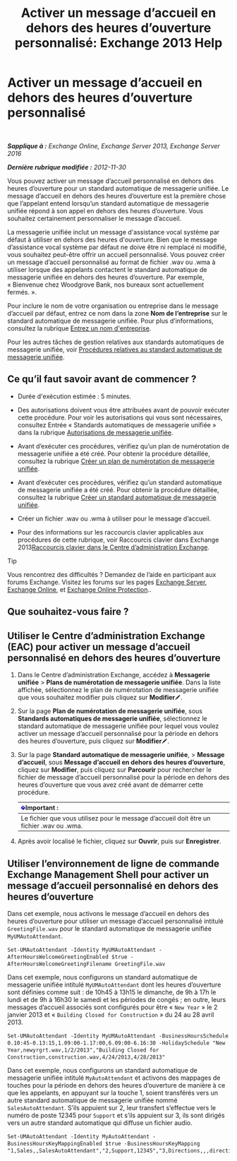 ﻿---
title: 'Activer un message d’accueil en dehors des heures d’ouverture personnalisé: Exchange 2013 Help'
TOCTitle: Activer un message d’accueil en dehors des heures d’ouverture personnalisé
ms:assetid: d4743805-bab0-4735-a1e0-2cea4e088e8c
ms:mtpsurl: https://technet.microsoft.com/fr-fr/library/Bb232183(v=EXCHG.150)
ms:contentKeyID: 50555497
ms.date: 04/24/2018
mtps_version: v=EXCHG.150
ms.translationtype: HT
---

# Activer un message d’accueil en dehors des heures d’ouverture personnalisé

 

_**Sapplique à :** Exchange Online, Exchange Server 2013, Exchange Server 2016_

_**Dernière rubrique modifiée :** 2012-11-30_

Vous pouvez activer un message d’accueil personnalisé en dehors des heures d’ouverture pour un standard automatique de messagerie unifiée. Le message d’accueil en dehors des heures d’ouverture est la première chose que l’appelant entend lorsqu’un standard automatique de messagerie unifiée répond à son appel en dehors des heures d’ouverture. Vous souhaitez certainement personnaliser le message d’accueil.

La messagerie unifiée inclut un message d'assistance vocal système par défaut à utiliser en dehors des heures d'ouverture. Bien que le message d’assistance vocal système par défaut ne doive être ni remplacé ni modifié, vous souhaitez peut-être offrir un accueil personnalisé. Vous pouvez créer un message d’accueil personnalisé au format de fichier .wav ou .wma à utiliser lorsque des appelants contactent le standard automatique de messagerie unifiée en dehors des heures d’ouverture. Par exemple, « Bienvenue chez Woodgrove Bank, nos bureaux sont actuellement fermés. ».

Pour inclure le nom de votre organisation ou entreprise dans le message d’accueil par défaut, entrez ce nom dans la zone **Nom de l’entreprise** sur le standard automatique de messagerie unifiée. Pour plus d’informations, consultez la rubrique [Entrez un nom d'entreprise](enter-a-business-name-exchange-2013-help.md).

Pour les autres tâches de gestion relatives aux standards automatiques de messagerie unifiée, voir [Procédures relatives au standard automatique de messagerie unifiée](um-auto-attendant-procedures-exchange-2013-help.md).

## Ce qu’il faut savoir avant de commencer ?

  - Durée d'exécution estimée : 5 minutes.

  - Des autorisations doivent vous être attribuées avant de pouvoir exécuter cette procédure. Pour voir les autorisations qui vous sont nécessaires, consultez Entrée « Standards automatiques de messagerie unifiée » dans la rubrique [Autorisations de messagerie unifiée](unified-messaging-permissions-exchange-2013-help.md).

  - Avant d’exécuter ces procédures, vérifiez qu’un plan de numérotation de messagerie unifiée a été créé. Pour obtenir la procédure détaillée, consultez la rubrique [Créer un plan de numérotation de messagerie unifiée](create-a-um-dial-plan-exchange-2013-help.md).

  - Avant d’exécuter ces procédures, vérifiez qu’un standard automatique de messagerie unifiée a été créé. Pour obtenir la procédure détaillée, consultez la rubrique [Créer un standard automatique de messagerie unifiée](create-a-um-auto-attendant-exchange-2013-help.md).

  - Créer un fichier .wav ou .wma à utiliser pour le message d’accueil.

  - Pour des informations sur les raccourcis clavier applicables aux procédures de cette rubrique, voir Raccourcis clavier dans Exchange 2013[Raccourcis clavier dans le Centre d’administration Exchange](keyboard-shortcuts-in-the-exchange-admin-center-exchange-online-protection-help.md).

> [!TIP]
> Vous rencontrez des difficultés ? Demandez de l’aide en participant aux forums Exchange. Visitez les forums sur les pages <a href="https://go.microsoft.com/fwlink/p/?linkid=60612">Exchange Server</a>, <a href="https://go.microsoft.com/fwlink/p/?linkid=267542">Exchange Online</a>, et <a href="https://go.microsoft.com/fwlink/p/?linkid=285351">Exchange Online Protection</a>..


## Que souhaitez-vous faire ?

## Utiliser le Centre d’administration Exchange (EAC) pour activer un message d’accueil personnalisé en dehors des heures d’ouverture

1.  Dans le Centre d’administration Exchange, accédez à **Messagerie unifiée** \> **Plans de numérotation de messagerie unifiée**. Dans la liste affichée, sélectionnez le plan de numérotation de messagerie unifiée que vous souhaitez modifier puis cliquez sur **Modifier**![Icône Modifier](images/Bb124582.6f53ccb2-1f13-4c02-bea0-30690e6ea71d(EXCHG.150).gif "Icône Modifier").

2.  Sur la page **Plan de numérotation de messagerie unifiée**, sous **Standards automatiques de messagerie unifiée**, sélectionnez le standard automatique de messagerie unifiée pour lequel vous voulez activer un message d’accueil personnalisé pour la période en dehors des heures d’ouverture, puis cliquez sur **Modifier**![Icône Modifier](images/Bb124582.6f53ccb2-1f13-4c02-bea0-30690e6ea71d(EXCHG.150).gif "Icône Modifier").

3.  Sur la page **Standard automatique de messagerie unifiée**, \> **Message d’accueil**, sous **Message d’accueil en dehors des heures d’ouverture**, cliquez sur **Modifier**, puis cliquez sur **Parcourir** pour rechercher le fichier de message d’accueil personnalisé pour la période en dehors des heures d’ouverture que vous avez créé avant de démarrer cette procédure.
    
    <table>
    <thead>
    <tr class="header">
    <th><img src="images/JJ159813.important(EXCHG.150).gif" title="Important" alt="Important" />Important :</th>
    </tr>
    </thead>
    <tbody>
    <tr class="odd">
    <td>Le fichier que vous utilisez pour le message d’accueil doit être un fichier .wav ou .wma.</td>
    </tr>
    </tbody>
    </table>


4.  Après avoir localisé le fichier, cliquez sur **Ouvrir**, puis sur **Enregistrer**.

## Utiliser l’environnement de ligne de commande Exchange Management Shell pour activer un message d’accueil personnalisé en dehors des heures d’ouverture

Dans cet exemple, nous activons le message d’accueil en dehors des heures d’ouverture pour utiliser un message d’accueil personnalisé intitulé `GreetingFile.wav` pour le standard automatique de messagerie unifiée `MyUMAutoAttendant`.

    Set-UMAutoAttendant -Identity MyUMAutoAttendant -AfterHoursWelcomeGreetingEnabled $true -AfterHoursWelcomeGreetingFilename GreetingFile.wav

Dans cet exemple, nous configurons un standard automatique de messagerie unifiée intitulé `MyUMAutoAttendant` dont les heures d’ouverture sont définies comme suit : de 10h45 à 13h15 le dimanche, de 9h à 17h le lundi et de 9h à 16h30 le samedi et les périodes de congés ; en outre, leurs messages d’accueil associés sont configurés pour être « `New Year` » le 2 janvier 2013 et « `Building Closed for Construction` » du 24 au 28 avril 2013.

    Set-UMAutoAttendant -Identity MyUMAutoAttendant -BusinessHoursSchedule 0.10:45-0.13:15,1.09:00-1.17:00,6.09:00-6.16:30 -HolidaySchedule "New Year,newyrgrt.wav,1/2/2013","Building Closed for Construction,construction.wav,4/24/2013,4/28/2013"

Dans cet exemple, nous configurons un standard automatique de messagerie unifiée intitulé `MyAutoAttendant` et activons des mappages de touches pour la période en dehors des heures d’ouverture de manière à ce que les appelants, en appuyant sur la touche 1, soient transférés vers un autre standard automatique de messagerie unifiée nommé `SalesAutoAttendant`. S’ils appuient sur 2, leur transfert s’effectue vers le numéro de poste 12345 pour `Support` et s’ils appuient sur 3, ils sont dirigés vers un autre standard automatique qui diffuse un fichier audio.

    Set-UMAutoAttendant -Identity MyAutoAttendant - BusinessHoursKeyMappingEnabled $true -BusinessHoursKeyMapping "1,Sales,,SalesAutoAttendant","2,Support,12345","3,Directions,,,directions.wav"

